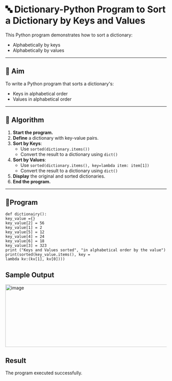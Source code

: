 # 🔤 Dictionary-Python Program to Sort a Dictionary by Keys and Values

This Python program demonstrates how to sort a dictionary:
- Alphabetically by keys
- Alphabetically by values

---

## 🎯 Aim

To write a Python program that sorts a dictionary's:
- Keys in alphabetical order
- Values in alphabetical order

---

## 🧠 Algorithm

1. **Start the program.**
2. **Define** a dictionary with key-value pairs.
3. **Sort by Keys**:
   - Use `sorted(dictionary.items())`
   - Convert the result to a dictionary using `dict()`
4. **Sort by Values**:
   - Use `sorted(dictionary.items(), key=lambda item: item[1])`
   - Convert the result to a dictionary using `dict()`
5. **Display** the original and sorted dictionaries.
6. **End the program.**

---

## 🧪Program

    def dictionairy(): 
    key_value ={}    
    key_value[2] = 56       
    key_value[1] = 2 
    key_value[5] = 12 
    key_value[4] = 24 
    key_value[6] = 18      
    key_value[3] = 323 
    print ("Keys and Values sorted", "in alphabetical order by the value") 
    print(sorted(key_value.items(), key = 
    lambda kv:(kv[1], kv[0])))

## Sample Output
<img width="1242" height="195" alt="image" src="https://github.com/user-attachments/assets/d3b92264-5394-44b5-8430-fc65aaddcd84" />

## Result
The program executed successfully.
